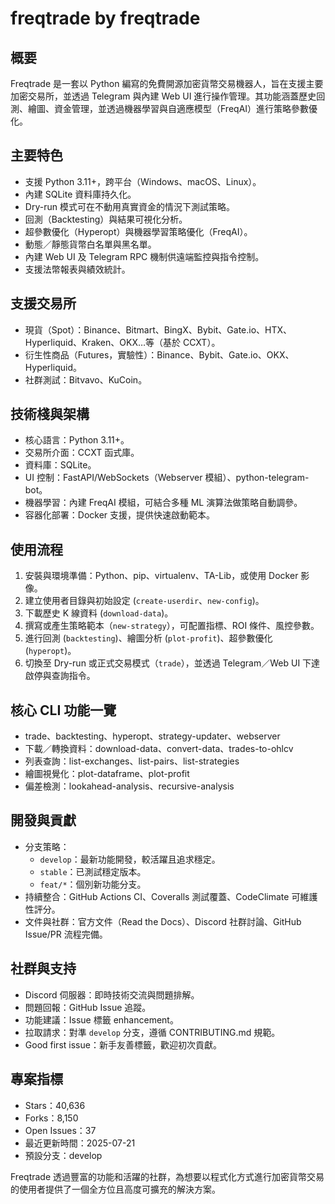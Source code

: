# freqtrade by freqtrade

## 概要
Freqtrade 是一套以 Python 編寫的免費開源加密貨幣交易機器人，旨在支援主要加密交易所，並透過 Telegram 與內建 Web UI 進行操作管理。其功能涵蓋歷史回測、繪圖、資金管理，並透過機器學習與自適應模型（FreqAI）進行策略參數優化。

## 主要特色
- 支援 Python 3.11+，跨平台（Windows、macOS、Linux）。
- 內建 SQLite 資料庫持久化。
- Dry-run 模式可在不動用真實資金的情況下測試策略。
- 回測（Backtesting）與結果可視化分析。
- 超參數優化（Hyperopt）與機器學習策略優化（FreqAI）。
- 動態／靜態貨幣白名單與黑名單。
- 內建 Web UI 及 Telegram RPC 機制供遠端監控與指令控制。
- 支援法幣報表與績效統計。

## 支援交易所
- 現貨（Spot）：Binance、Bitmart、BingX、Bybit、Gate.io、HTX、Hyperliquid、Kraken、OKX…等（基於 CCXT）。
- 衍生性商品（Futures，實驗性）：Binance、Bybit、Gate.io、OKX、Hyperliquid。
- 社群測試：Bitvavo、KuCoin。

## 技術棧與架構
- 核心語言：Python 3.11+。
- 交易所介面：CCXT 函式庫。
- 資料庫：SQLite。
- UI 控制：FastAPI/WebSockets（Webserver 模組）、python-telegram-bot。
- 機器學習：內建 FreqAI 模組，可結合多種 ML 演算法做策略自動調參。
- 容器化部署：Docker 支援，提供快速啟動範本。

## 使用流程
1. 安裝與環境準備：Python、pip、virtualenv、TA-Lib，或使用 Docker 影像。
2. 建立使用者目錄與初始設定 (`create-userdir`、`new-config`)。
3. 下載歷史 K 線資料 (`download-data`)。
4. 撰寫或產生策略範本（`new-strategy`），可配置指標、ROI 條件、風控參數。
5. 進行回測 (`backtesting`)、繪圖分析 (`plot-profit`)、超參數優化 (`hyperopt`)。
6. 切換至 Dry-run 或正式交易模式（`trade`），並透過 Telegram／Web UI 下達啟停與查詢指令。

## 核心 CLI 功能一覽
- trade、backtesting、hyperopt、strategy-updater、webserver
- 下載／轉換資料：download-data、convert-data、trades-to-ohlcv
- 列表查詢：list-exchanges、list-pairs、list-strategies
- 繪圖視覺化：plot-dataframe、plot-profit
- 偏差檢測：lookahead-analysis、recursive-analysis

## 開發與貢獻
- 分支策略：  
  - `develop`：最新功能開發，較活躍且追求穩定。  
  - `stable`：已測試穩定版本。  
  - `feat/*`：個別新功能分支。  
- 持續整合：GitHub Actions CI、Coveralls 測試覆蓋、CodeClimate 可維護性評分。
- 文件與社群：官方文件（Read the Docs）、Discord 社群討論、GitHub Issue/PR 流程完備。

## 社群與支持
- Discord 伺服器：即時技術交流與問題排解。
- 問題回報：GitHub Issue 追蹤。
- 功能建議：Issue 標籤 enhancement。
- 拉取請求：對準 `develop` 分支，遵循 CONTRIBUTING.md 規範。
- Good first issue：新手友善標籤，歡迎初次貢獻。

## 專案指標
- Stars：40,636
- Forks：8,150
- Open Issues：37
- 最近更新時間：2025-07-21
- 預設分支：develop

Freqtrade 透過豐富的功能和活躍的社群，為想要以程式化方式進行加密貨幣交易的使用者提供了一個全方位且高度可擴充的解決方案。